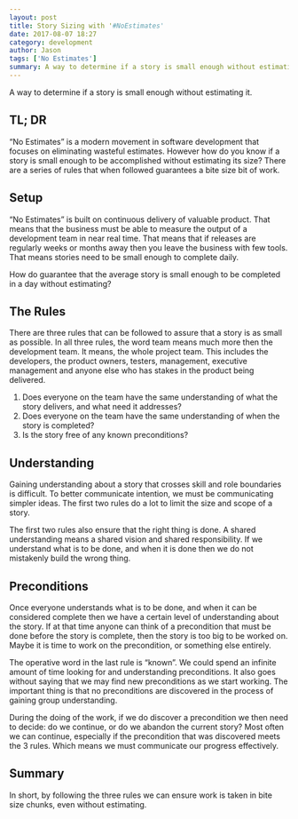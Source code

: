 ```yaml
---
layout: post
title: Story Sizing with '#NoEstimates'
date: 2017-08-07 18:27
category: development
author: Jason
tags: ['No Estimates']
summary: A way to determine if a story is small enough without estimating it.
---
```


A way to determine if a story is small enough without estimating it.

## TL; DR

“No Estimates” is a modern movement in software development that focuses on eliminating wasteful estimates. However how do you know if a story is small enough to be accomplished without estimating its size? There are a series of rules that when followed guarantees a bite size bit of work.

## Setup

“No Estimates” is built on continuous delivery of valuable product. That means that the business must be able to measure the output of a development team in near real time. That means that if releases are regularly weeks or months away then you leave the business with few tools. That means stories need to be small enough to complete daily.

How do guarantee that the average story is small enough to be completed in a day without estimating?

## The Rules

There are three rules that can be followed to assure that a story is as small as possible. In all three rules, the word team means much more then the development team. It means, the whole project team. This includes the developers, the product owners, testers, management, executive management and anyone else who has stakes in the product being delivered.

1.	Does everyone on the team have the same understanding of what the story delivers, and what need it addresses?
2.	Does everyone on the team have the same understanding of when the story is completed?
3.	Is the story free of any known preconditions?

## Understanding

Gaining understanding about a story that crosses skill and role boundaries is difficult. To better communicate intention, we must be communicating simpler ideas. The first two rules do a lot to limit the size and scope of a story.

The first two rules also ensure that the right thing is done. A shared understanding means a shared vision and shared responsibility. If we understand what is to be done, and when it is done then we do not mistakenly build the wrong thing.

## Preconditions

Once everyone understands what is to be done, and when it can be considered complete then we have a certain level of understanding about the story. If at that time anyone can think of a precondition that must be done before the story is complete, then the story is too big to be worked on. Maybe it is time to work on the precondition, or something else entirely.

The operative word in the last rule is “known”. We could spend an infinite amount of time looking for and understanding preconditions. It also goes without saying that we may find new preconditions as we start working. The important thing is that no preconditions are discovered in the process of gaining group understanding.

During the doing of the work, if we do discover a precondition we then need to decide: do we continue, or do we abandon the current story? Most often we can continue, especially if the precondition that was discovered meets the 3 rules. Which means we must communicate our progress effectively.

## Summary

In short, by following the three rules we can ensure work is taken in bite size chunks, even without estimating.
